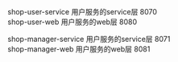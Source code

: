

shop-user-service 用户服务的service层 8070  
shop-user-web 用户服务的web层 8080

shop-manager-service 用户服务的service层 8071  
shop-manager-web 用户服务的web层 8081